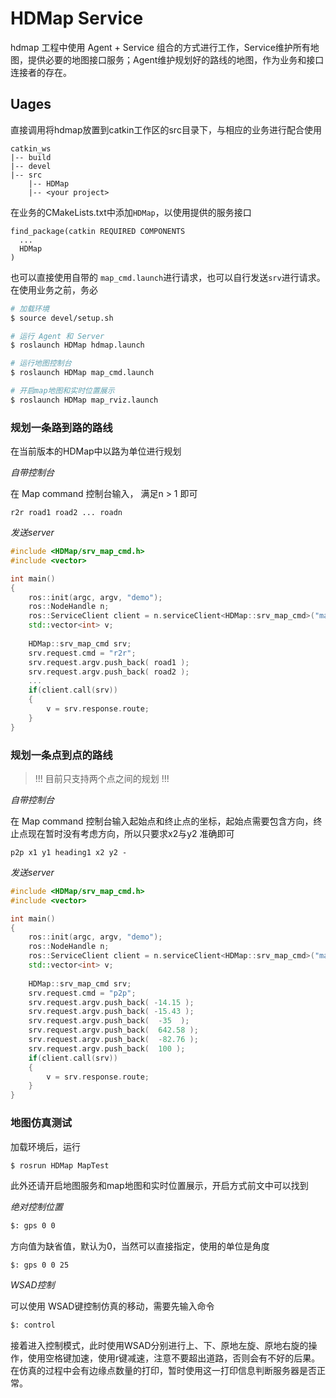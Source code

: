 # HDMap Service

hdmap 工程中使用 Agent + Service 组合的方式进行工作，Service维护所有地图，提供必要的地图接口服务；Agent维护规划好的路线的地图，作为业务和接口连接者的存在。

## Uages



直接调用将hdmap放置到catkin工作区的src目录下，与相应的业务进行配合使用

```
catkin_ws
|-- build
|-- devel
|-- src
    |-- HDMap
    |-- <your project>
```

在业务的CMakeLists.txt中添加`HDMap`，以使用提供的服务接口

```
find_package(catkin REQUIRED COMPONENTS
  ...
  HDMap
)
```



也可以直接使用自带的 `map_cmd.launch`进行请求，也可以自行发送`srv`进行请求。在使用业务之前，务必

```sh
# 加载环境
$ source devel/setup.sh

# 运行 Agent 和 Server
$ roslaunch HDMap hdmap.launch

# 运行地图控制台
$ roslaunch HDMap map_cmd.launch

# 开启map地图和实时位置展示
$ roslaunch HDMap map_rviz.launch
```





### 规划一条路到路的路线

在当前版本的HDMap中以路为单位进行规划



*自带控制台*

在 Map command 控制台输入， 满足n > 1 即可

```
r2r road1 road2 ... roadn
```

*发送server*

```c++
#include <HDMap/srv_map_cmd.h>
#include <vector>

int main()
{
    ros::init(argc, argv, "demo");
    ros::NodeHandle n;
    ros::ServiceClient client = n.serviceClient<HDMap::srv_map_cmd>("map_command");
    std::vector<int> v;
    
    HDMap::srv_map_cmd srv;
    srv.request.cmd = "r2r";
    srv.request.argv.push_back( road1 );
    srv.request.argv.push_back( road2 );
    ...
    if(client.call(srv))
    {
        v = srv.response.route;
    }
}
```



### 规划一条点到点的路线

> !!! 目前只支持两个点之间的规划 !!!



*自带控制台*

在 Map command 控制台输入起始点和终止点的坐标，起始点需要包含方向，终止点现在暂时没有考虑方向，所以只要求x2与y2 准确即可

```
p2p x1 y1 heading1 x2 y2 -
```



*发送server*

```c++
#include <HDMap/srv_map_cmd.h>
#include <vector>

int main()
{
    ros::init(argc, argv, "demo");
    ros::NodeHandle n;
    ros::ServiceClient client = n.serviceClient<HDMap::srv_map_cmd>("map_command");
    std::vector<int> v;
    
    HDMap::srv_map_cmd srv;
    srv.request.cmd = "p2p";
    srv.request.argv.push_back( -14.15 );
    srv.request.argv.push_back( -15.43 );
    srv.request.argv.push_back(  -35  );
    srv.request.argv.push_back(  642.58 ); 
    srv.request.argv.push_back(  -82.76 );
    srv.request.argv.push_back(  100 );
    if(client.call(srv))
    {
        v = srv.response.route;
    }
}
```



### 地图仿真测试

加载环境后，运行

```sh
$ rosrun HDMap MapTest
```

此外还请开启地图服务和map地图和实时位置展示，开启方式前文中可以找到



*绝对控制位置*

```sh
$: gps 0 0
```

方向值为缺省值，默认为0，当然可以直接指定，使用的单位是角度

```
$: gps 0 0 25
```



*WSAD控制*

可以使用 WSAD键控制仿真的移动，需要先输入命令

```sh
$: control
```

接着进入控制模式，此时使用WSAD分别进行上、下、原地左旋、原地右旋的操作，使用空格键加速，使用r键减速，注意不要超出道路，否则会有不好的后果。在仿真的过程中会有边缘点数量的打印，暂时使用这一打印信息判断服务器是否正常。